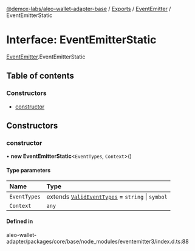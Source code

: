 [@demox-labs/aleo-wallet-adapter-base](../README.md) / [Exports](../modules.md) / [EventEmitter](../modules/EventEmitter.md) / EventEmitterStatic

# Interface: EventEmitterStatic

[EventEmitter](../modules/EventEmitter.md).EventEmitterStatic

## Table of contents

### Constructors

- [constructor](EventEmitter.EventEmitterStatic.md#constructor)

## Constructors

### constructor

• **new EventEmitterStatic**<`EventTypes`, `Context`\>()

#### Type parameters

| Name | Type |
| :------ | :------ |
| `EventTypes` | extends [`ValidEventTypes`](../modules/EventEmitter.md#valideventtypes) = `string` \| `symbol` |
| `Context` | `any` |

#### Defined in

aleo-wallet-adapter/packages/core/base/node_modules/eventemitter3/index.d.ts:88
